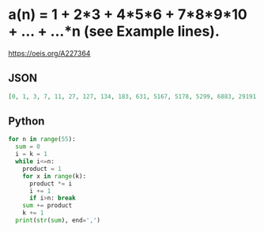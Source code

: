 # a\(n\) \= 1 \+ 2\*3 \+ 4\*5\*6 \+ 7\*8\*9\*10 \+ \.\.\. \+ \.\.\.\*n  \(see Example lines\)\.
https://oeis.org/A227364
## JSON
```JSON
[0, 1, 3, 7, 11, 27, 127, 134, 183, 631, 5167, 5178, 5299, 6883, 29191, 365527, 365543, 365799, 370423, 458551, 2226007, 39435607, 39435629, 39436113, 39447751, 39739207, 47329207, 252562807, 6006997207, 6006997236, 6006998077, 6007024177, 6007860247, 6035477527, 6975328087]
```
## Python
```Python
for n in range(55):
  sum = 0
  i = k = 1
  while i<=n:
    product = 1
    for x in range(k):
      product *= i
      i += 1
      if i>n: break
    sum += product
    k += 1
  print(str(sum), end=',')
```
